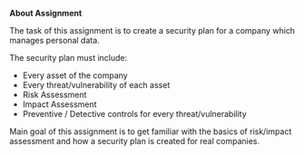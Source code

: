 **About Assignment**

The task of this assignment is to create a security plan for a company which manages personal data.

The security plan must include:

  - Every asset of the company
  - Every threat/vulnerability of each asset
  - Risk Assessment
  - Impact Assessment
  - Preventive / Detective controls for every threat/vulnerability

Main goal of this assignment is to get familiar with the basics of risk/impact assessment and how a security plan is created for real companies.

